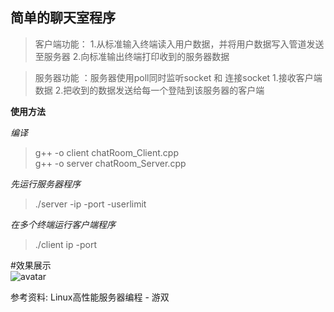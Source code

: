 简单的聊天室程序
---   
> 客户端功能：
> 1.从标准输入终端读入用户数据，并将用户数据写入管道发送至服务器
> 2.向标准输出终端打印收到的服务器数据

> 服务器功能 ：服务器使用poll同时监听socket 和 连接socket
> 1.接收客户端数据
> 2.把收到的数据发送给每一个登陆到该服务器的客户端

**使用方法**  

*编译*

> g++ -o client chatRoom_Client.cpp   
> g++ -o server chatRoom_Server.cpp   

*先运行服务器程序*   

>./server -ip -port -userlimit   

*在多个终端运行客户端程序*  

>./client ip -port   

#效果展示   
![avatar](https://github.com/G-Codeline/Chatting/tree/master/datum/ChattingRoom.png)

参考资料: Linux高性能服务器编程 - 游双 